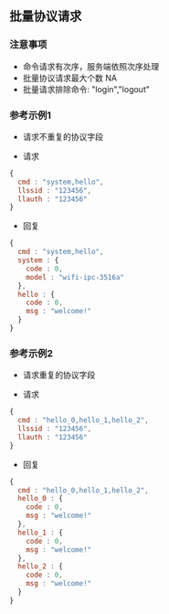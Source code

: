 ## 批量协议请求

### 注意事项
* 命令请求有次序，服务端依照次序处理
* 批量协议请求最大个数 NA
* 批量请求排除命令: "login","logout"

### 参考示例1
* 请求不重复的协议字段

* 请求

```javascript
{
  cmd : "system,hello",
  llssid : "123456",
  llauth : "123456"
}
```

* 回复

```javascript
{
  cmd : "system,hello",
  system : {
    code : 0,
    model : "wifi-ipc-3516a"
  },
  hello : {
    code : 0,
    msg : "welcome!"
  }
}
```

### 参考示例2
* 请求重复的协议字段

* 请求

```javascript
{
  cmd : "hello_0,hello_1,hello_2",
  llssid : "123456",
  llauth : "123456"
}
```

* 回复

```javascript
{
  cmd : "hello_0,hello_1,hello_2",
  hello_0 : {
    code : 0,
    msg : "welcome!"
  },
  hello_1 : {
    code : 0,
    msg : "welcome!"
  },
  hello_2 : {
    code : 0,
    msg : "welcome!"
  }
}
```
